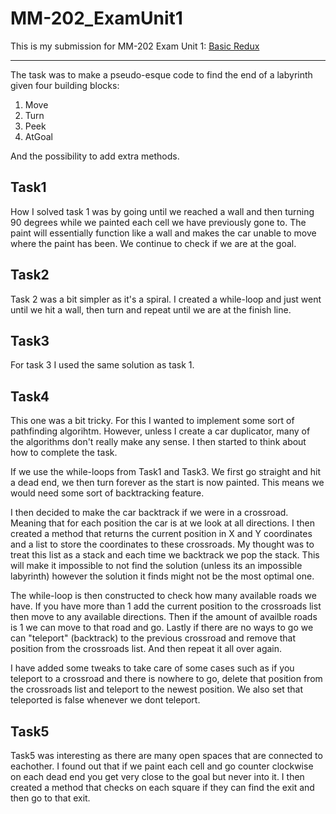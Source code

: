 # MM-202_ExamUnit1
This is my submission for MM-202 Exam Unit 1: [Basic Redux](https://github.com/CodeCraftCurriculum-II/module_basics_redux_I/)

---

The task was to make a pseudo-esque code to find the end of a labyrinth given four building blocks:
1. Move
2. Turn
3. Peek
4. AtGoal

And the possibility to add extra methods.

## Task1

How I solved task 1 was by going until we reached a wall and then turning 90 degrees while we painted each cell we have previously gone to. The paint will essentially function like a wall and makes the car unable to move where the paint has been. We continue to check if we are at the goal.

## Task2

Task 2 was a bit simpler as it's a spiral. I created a while-loop and just went until we hit a wall, then turn and repeat until we are at the finish line.

## Task3

For task 3 I used the same solution as task 1.

## Task4

This one was a bit tricky. For this I wanted to implement some sort of pathfinding algorihtm. However, unless I create a car duplicator, many of the algorithms don't really make any sense. I then started to think about how to complete the task.

If we use the while-loops from Task1 and Task3. We first go straight and hit a dead end, we then turn forever as the start is now painted. This means we would need some sort of backtracking feature.

I then decided to make the car backtrack if we were in a crossroad. Meaning that for each position the car is at we look at all directions. I then created a method that returns the current position in X and Y coordinates and a list to store the coordinates to these crossroads. My thought was to treat this list as a stack and each time we backtrack we pop the stack. This will make it impossible to not find the solution (unless its an impossible labyrinth) however the solution it finds might not be the most optimal one.

The while-loop is then constructed to check how many available roads we have. If you have more than 1 add the current position to the crossroads list then move to any available directions. Then if the amount of availble roads is 1 we can move to that road and go. Lastly if there are no ways to go we can "teleport" (backtrack) to the previous crossroad and remove that position from the crossroads list. And then repeat it all over again.

I have added some tweaks to take care of some cases such as if you teleport to a crossroad and there is nowhere to go, delete that position from the crossroads list and teleport to the newest position. We also set that teleported is false whenever we dont teleport.

## Task5

Task5 was interesting as there are many open spaces that are connected to eachother. I found out that if we paint each cell and go counter clockwise on each dead end you get very close to the goal but never into it. I then created a method that checks on each square if they can find the exit and then go to that exit.